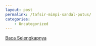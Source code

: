 ```yaml
---
layout: post
permalink: /tafsir-mimpi-sandal-putus/
categories:
    - Uncategorized
---
```


[Baca Selengkapnya](/07)